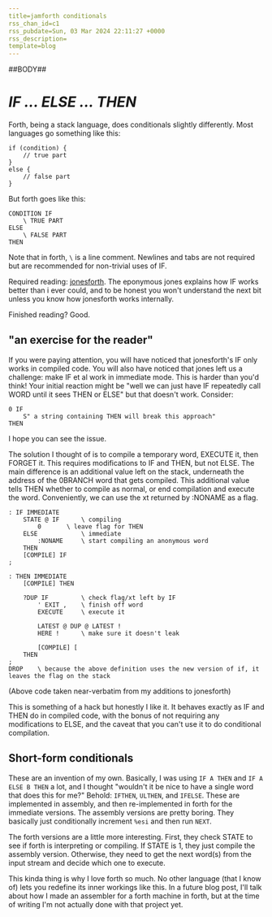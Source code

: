 ```yaml
---
title=jamforth conditionals
rss_chan_id=c1
rss_pubdate=Sun, 03 Mar 2024 22:11:27 +0000
rss_description=
template=blog
---
```

##BODY##

# *IF ... ELSE ... THEN*

Forth, being a stack language, does conditionals slightly differently. Most languages go something like this:

```
if (condition) {
    // true part
}
else {
    // false part
}
```

But forth goes like this:

```
CONDITION IF
    \ TRUE PART
ELSE
    \ FALSE PART
THEN
```

Note that in forth, `\` is a line comment. Newlines and tabs are not required but are recommended for non-trivial uses of IF.

Required reading: [jonesforth](https://github.com/nornagon/jonesforth/). The eponymous jones explains how IF works better than i ever could, and to be honest you won't understand the next bit unless you know how jonesforth works internally.

Finished reading? Good.

## "an exercise for the reader"

If you were paying attention, you will have noticed that jonesforth's IF only works in compiled code. You will also have noticed that jones left us a challenge: make IF et al work in immediate mode. This is harder than you'd think! Your initial reaction might be "well we can just have IF repeatedly call WORD until it sees THEN or ELSE" but that doesn't work. Consider:

```
0 IF
    S" a string containing THEN will break this approach"
THEN
```

I hope you can see the issue.

The solution I thought of is to compile a temporary word, EXECUTE it, then FORGET it. This requires modifications to IF and THEN, but not ELSE. The main difference is an additional value left on the stack, underneath the address of the 0BRANCH word that gets compiled. This additional value tells THEN whether to compile as normal, or end compilation and execute the word. Conveniently, we can use the xt returned by :NONAME as a flag.

```
: IF IMMEDIATE
	STATE @ IF 		\ compiling
		0 		\ leave flag for THEN
	ELSE 			\ immediate
		:NONAME 	\ start compiling an anonymous word
	THEN
	[COMPILE] IF
;

: THEN IMMEDIATE
	[COMPILE] THEN
	
	?DUP IF 		\ check flag/xt left by IF
		' EXIT , 	\ finish off word
		EXECUTE 	\ execute it
		
		LATEST @ DUP @ LATEST !
		HERE ! 		\ make sure it doesn't leak

		[COMPILE] [
	THEN
;
DROP 	\ because the above definition uses the new version of if, it leaves the flag on the stack
```

(Above code taken near-verbatim from my additions to jonesforth)

This is something of a hack but honestly I like it. It behaves exactly as IF and THEN do in compiled code, with the bonus of not requiring any modifications to ELSE, and the caveat that you can't use it to do conditional compilation.

## Short-form conditionals

These are an invention of my own. Basically, I was using `IF A THEN` and `IF A ELSE B THEN` a lot, and I thought "wouldn't it be nice to have a single word that does this for me?" Behold: `IFTHEN`, `ULTHEN`, and `IFELSE`. These are implemented in assembly, and then re-implemented in forth for the immediate versions. The assembly versions are pretty boring. They basically just conditionally increment `%esi` and then run `NEXT`. 

The forth versions are a little more interesting. First, they check STATE to see if forth is interpreting or compiling. If STATE is 1, they just compile the assembly version. Otherwise, they need to get the next word(s) from the input stream and decide which one to execute.

This kinda thing is why I love forth so much. No other language (that I know of) lets you redefine its inner workings like this. In a future blog post, I'll talk about how I made an assembler for a forth machine in forth, but at the time of writing I'm not actually done with that project yet.
